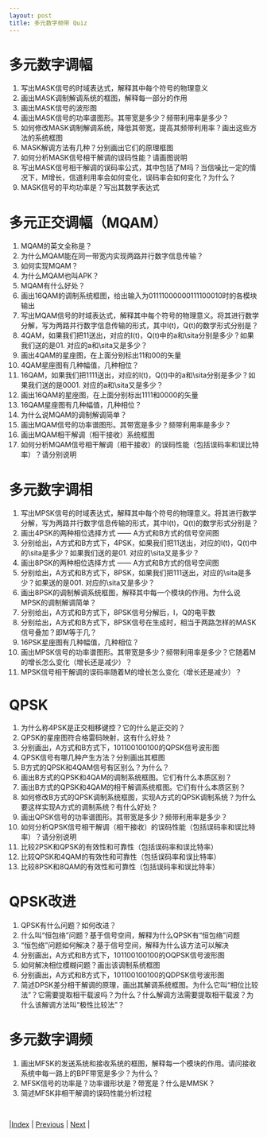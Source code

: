 ```yaml
---
layout: post
title: 多元数字频带 Quiz
---
```


# 多元数字调幅

1. 写出MASK信号的时域表达式，解释其中每个符号的物理意义
1. 画出MASK调制解调系统的框图，解释每一部分的作用
1. 画出MASK信号的波形图
1. 画出MASK信号的功率谱图形。其带宽是多少？频带利用率是多少？
1. 如何修改MASK调制解调系统，降低其带宽，提高其频带利用率？画出这些方法的系统框图
1. MASK解调方法有几种？分别画出它们的原理框图
1. 如何分析MASK信号相干解调的误码性能？请画图说明
1. 写出MASK信号相干解调的误码率公式，其中包括了M吗？当信噪比一定的情况下，M增长，信道利用率会如何变化，误码率会如何变化？为什么？
1. MASK信号的平均功率是？写出其数学表达式

# 多元正交调幅（MQAM）

1. MQAM的英文全称是？
1. 为什么MQAM能在同一带宽内实现两路并行数字信息传输？
1. 如何实现MQAM？
1. 为什么MQAM也叫APK？
1. MQAM有什么好处？
1. 画出16QAM的调制系统框图，给出输入为01111000000111100010时的各模块输出
1. 写出MQAM信号的时域表达式，解释其中每个符号的物理意义。将其进行数学分解，写为两路并行数字信息传输的形式，其中I(t)，Q(t)的数学形式分别是？
1. 4QAM，如果我们把11送出，对应的I(t)，Q(t)中的a和\sita分别是多少？如果我们送的是01. 对应的a和\sita又是多少？
1. 画出4QAM的星座图，在上面分别标出11和00的矢量
11. 4QAM星座图有几种幅值，几种相位？
11. 16QAM，如果我们把1111送出，对应的I(t)，Q(t)中的a和\sita分别是多少？如果我们送的是0001. 对应的a和\sita又是多少？
11. 画出16QAM的星座图，在上面分别标出1111和0000的矢量
11. 16QAM星座图有几种幅值，几种相位？
11. 为什么说MQAM的调制解调简单？
11. 画出MQAM信号的功率谱图形。其带宽是多少？频带利用率是多少？
11. 画出MQAM相干解调（相干接收）系统框图
11. 如何分析MQAM信号相干解调（相干接收）的误码性能（包括误码率和误比特率）？请分别说明

# 多元数字调相

1. 写出MPSK信号的时域表达式，解释其中每个符号的物理意义。将其进行数学分解，写为两路并行数字信息传输的形式，其中I(t)，Q(t)的数学形式分别是？
1. 画出4PSK的两种相位选择方式 —— A方式和B方式的信号空间图
1. 分别给出，A方式和B方式下，4PSK，如果我们把11送出，对应的I(t)，Q(t)中的\sita是多少？如果我们送的是01. 对应的\sita又是多少？
1. 画出8PSK的两种相位选择方式 —— A方式和B方式的信号空间图
1. 分别给出，A方式和B方式下，8PSK，如果我们把111送出，对应的\sita是多少？如果送的是001. 对应的\sita又是多少？
1. 画出8PSK的调制解调系统框图，解释其中每一个模块的作用。为什么说MPSK的调制解调简单？
1. 分别给出，A方式和B方式下，8PSK信号分解后，I，Q的电平数
1. 分别给出，A方式和B方式下，8PSK信号在生成时，相当于两路怎样的MASK信号叠加？即M等于几？
1. 16PSK星座图有几种幅值，几种相位？
11. 画出MPSK信号的功率谱图形。其带宽是多少？频带利用率是多少？它随着M的增长怎么变化（增长还是减少）？
11. MPSK信号相干解调的误码率随着M的增长怎么变化（增长还是减少）？

# QPSK

1. 为什么称4PSK是正交相移键控？它的什么是正交的？
1. QPSK的星座图符合格雷码映射，这有什么好处？
1. 分别画出，A方式和B方式下，101100100100的QPSK信号波形图
1. QPSK信号有哪几种产生方法？分别画出其框图
1. B方式的QPSK和4QAM信号有区别么？为什么？
1. 画出B方式的QPSK和4QAM的调制系统框图。它们有什么本质区别？
1. 画出B方式的QPSK和4QAM的相干解调系统框图。它们有什么本质区别？
1. 如何修改B方式的QPSK调制系统框图，实现A方式的QPSK调制系统？为什么要这样实现A方式的调制系统？有什么好处？
1. 画出QPSK信号的功率谱图形。其带宽是多少？频带利用率是多少？
11. 如何分析QPSK信号相干解调（相干接收）的误码性能（包括误码率和误比特率）？请分别说明
11. 比较2PSK和QPSK的有效性和可靠性（包括误码率和误比特率）
11. 比较QPSK和4QAM的有效性和可靠性（包括误码率和误比特率）
11. 比较8PSK和8QAM的有效性和可靠性（包括误码率和误比特率）

# QPSK改进

1. QPSK有什么问题？如何改进？
1. 什么叫“恒包络”问题？基于信号空间，解释为什么QPSK有“恒包络”问题
1. “恒包络”问题如何解决？基于信号空间，解释为什么该方法可以解决
1. 分别画出，A方式和B方式下，101100100100的OQPSK信号波形图
1. 如何解决相位模糊问题？画出该调制系统框图
1. 分别画出，A方式和B方式下，101100100100的QDPSK信号波形图
1. 简述DPSK差分相干解调的原理，画出其解调系统框图。为什么它叫“相位比较法”？它需要提取相干载波吗？为什么？什么解调方法需要提取相干载波？为什么该解调方法叫“极性比较法”？

# 多元数字调频

1. 画出MFSK的发送系统和接收系统的框图，解释每一个模块的作用。请问接收系统中每一路上的BPF带宽是多少？为什么？
1. MFSK信号的功率是？功率谱形状是？带宽是？什么是MMSK？
1. 简述MFSK非相干解调的误码性能分析过程

<br/>

|[Index](./) | [Previous](5-5-m-ary) | [Next](5-7-msk) |